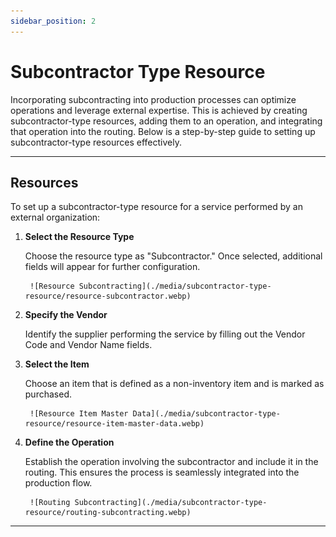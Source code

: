 ```yaml
---
sidebar_position: 2
---
```


# Subcontractor Type Resource

Incorporating subcontracting into production processes can optimize operations and leverage external expertise. This is achieved by creating subcontractor-type resources, adding them to an operation, and integrating that operation into the routing. Below is a step-by-step guide to setting up subcontractor-type resources effectively.

---

## Resources

To set up a subcontractor-type resource for a service performed by an external organization:

1. **Select the Resource Type**

    Choose the resource type as "Subcontractor." Once selected, additional fields will appear for further configuration.

        ![Resource Subcontracting](./media/subcontractor-type-resource/resource-subcontractor.webp)

2. **Specify the Vendor**

    Identify the supplier performing the service by filling out the Vendor Code and Vendor Name fields.

3. **Select the Item**

    Choose an item that is defined as a non-inventory item and is marked as purchased.

        ![Resource Item Master Data](./media/subcontractor-type-resource/resource-item-master-data.webp)

4. **Define the Operation**

    Establish the operation involving the subcontractor and include it in the routing. This ensures the process is seamlessly integrated into the production flow.

        ![Routing Subcontracting](./media/subcontractor-type-resource/routing-subcontracting.webp)

---
